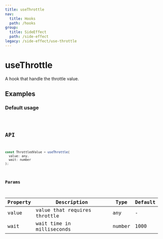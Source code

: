 ```yaml
---
title: useThrottle
nav:
  title: Hooks
  path: /hooks
group:
  title: SideEffect
  path: /side-effect
legacy: /side-effect/use-throttle
---
```


# useThrottle

A hook that handle the throttle value.

## Examples

### Default usage

<code src="./demo/demo1.tsx" />

## API

```javascript
const ThrottledValue = useThrottle(
  value: any,
  wait: number
);
```

### Params

| Property | Description                  | Type   | Default |
|----------|------------------------------|--------|---------|
| value    | value that requires throttle | any    | -       |
| wait     | wait time in milliseconds    | number | 1000    |
